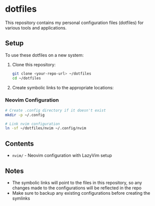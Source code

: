 # dotfiles

This repository contains my personal configuration files (dotfiles) for
various tools and applications.

## Setup

To use these dotfiles on a new system:

1. Clone this repository:

   ```bash
   git clone <your-repo-url> ~/dotfiles
   cd ~/dotfiles
   ```

2. Create symbolic links to the appropriate locations:

### Neovim Configuration

```bash
# Create .config directory if it doesn't exist
mkdir -p ~/.config

# Link nvim configuration
ln -sf ~/dotfiles/nvim ~/.config/nvim
```

## Contents

- `nvim/` - Neovim configuration with LazyVim setup

## Notes

- The symbolic links will point to the files in this repository, so any
  changes made to the configurations will be reflected in the repo
- Make sure to backup any existing configurations before creating the
  symlinks
